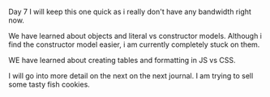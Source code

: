 Day 7
I will keep this one quick as i really don't have any bandwidth right now.

We have learned about objects and literal vs constructor models. Although i find the constructor model easier, i am currently completely stuck on them.

WE have learned about creating tables and formatting in JS vs CSS.

I will go into more detail on the next on the next journal. I am trying to sell some tasty fish cookies.

